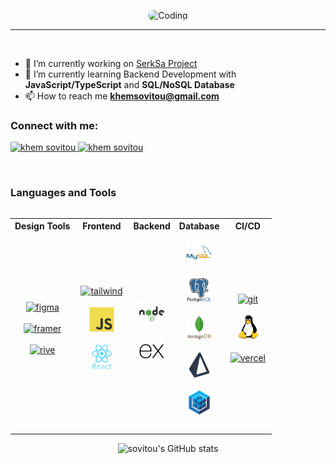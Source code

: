 
<!-- Banner -->
<p align="center">
  <img alt="Coding" width="500" height = "300" style="border-radius: 10px;" src="https://res.cloudinary.com/dgpv3tawm/image/upload/v1747268799/9070324cdfc07c68d60eed0c39e77573_zwxplg.gif"/>
</p>

<!-- Typing SVG -->
<!---
<p align="center">
  <a href="https://git.io/typing-svg">
    <img src="https://readme-typing-svg.demolab.com?font=Poppins&size=30&pause=1000&width=400&lines=Hi+there+%F0%9F%99%8B%E2%80%8D%E2%99%82%EF%B8%8F%2C+I'm+Sovitou+" alt="Typing SVG" />
  </a>
  -->
</p>
<hr>
<br>
<!-- About Me -->
<p>
  
- 🔭 I’m currently working on [SerkSa Project](https://serksa.tech/)
- 🌱 I’m currently learning Backend Development with **JavaScript/TypeScript** and **SQL/NoSQL Database**
- 📫 How to reach me **khemsovitou@gmail.com**
</p>

<!-- Social Media -->
<h3 align="left">Connect with me:</h3>
<p align="left">
  <a href="https://linkedin.com/in/khem sovitou" target="_blank">
    <img src="https://raw.githubusercontent.com/rahuldkjain/github-profile-readme-generator/master/src/images/icons/Social/linked-in-alt.svg" alt="khem sovitou" height="30" width="40" />
  </a>
  <a href="https://fb.com/khem sovitou" target="_blank">
    <img src="https://raw.githubusercontent.com/rahuldkjain/github-profile-readme-generator/master/src/images/icons/Social/facebook.svg" alt="khem sovitou" height="30" width="40" />
  </a>
</p>
<br>

<!-- Languages and Tools -->
<h3 align="left">Languages and Tools</h3>

<table align="left" style="width: 100%; border-collapse: collapse;">
  <tr>
    <th>Design Tools</th>
    <th>Frontend</th>
    <th>Backend</th>
    <th>Database</th>
    <th>CI/CD</th>
  </tr>
  <tr>
    <td align="center" style="padding: 10px;">
      <a href="https://www.figma.com/" target="_blank" rel="noreferrer">
        <img src="https://www.vectorlogo.zone/logos/figma/figma-icon.svg" alt="figma" width="40" height="40"/>
      </a><br><br>
      <a href="https://www.framer.com/" target="_blank" rel="noreferrer">
        <img src="https://www.vectorlogo.zone/logos/framer/framer-icon.svg" alt="framer" width="40" height="40"/>
      </a><br><br>
      <a href="https://rive.app/" target="_blank" rel="noreferrer">
        <img src="https://res.cloudinary.com/dgpv3tawm/image/upload/v1747271172/58453772_xcgj3s.png" alt="rive" width="40" height="40"/>
      </a><br><br>
    </td>
    <td align="center" style="padding: 10px;">
      <a href="https://tailwindcss.com/" target="_blank" rel="noreferrer">
        <img src="https://www.vectorlogo.zone/logos/tailwindcss/tailwindcss-icon.svg" alt="tailwind" width="40" height="40"/>
      </a><br><br>
      <a href="https://developer.mozilla.org/en-US/docs/Web/JavaScript" target="_blank" rel="noreferrer">
        <img src="https://raw.githubusercontent.com/devicons/devicon/master/icons/javascript/javascript-original.svg" alt="javascript" width="40" height="40"/>
      </a><br><br>
      <a href="https://reactjs.org/" target="_blank" rel="noreferrer">
        <img src="https://raw.githubusercontent.com/devicons/devicon/master/icons/react/react-original-wordmark.svg" alt="react" width="40" height="40"/>
      </a><br><br>
    </td>
    <td align="center" style="padding: 10px;">
      <a href="https://nodejs.org" target="_blank" rel="noreferrer">
        <img src="https://raw.githubusercontent.com/devicons/devicon/master/icons/nodejs/nodejs-original-wordmark.svg" alt="nodejs" width="40" height="40"/>
      </a><br><br>
      <a href="https://expressjs.com" target="_blank" rel="noreferrer">
        <img src="https://raw.githubusercontent.com/devicons/devicon/master/icons/express/express-original.svg" alt="express" width="40" height="40"/>
      </a><br>
    </td>
    <td align="center" style="padding: 10px;">
      <a href="https://www.mysql.com/" target="_blank" rel="noreferrer">
        <img src="https://raw.githubusercontent.com/devicons/devicon/master/icons/mysql/mysql-original-wordmark.svg" alt="mysql" width="40" height="40"/>
      </a><br><br>
      <a href="https://www.postgresql.org/" target="_blank" rel="noreferrer">
        <img src="https://raw.githubusercontent.com/devicons/devicon/master/icons/postgresql/postgresql-original-wordmark.svg" alt="postgresql" width="40" height="40"/>
      </a><br><br>
      <a href="https://www.mongodb.com/" target="_blank" rel="noreferrer">
        <img src="https://raw.githubusercontent.com/devicons/devicon/master/icons/mongodb/mongodb-original-wordmark.svg" alt="mongodb" width="40" height="40"/>
      </a><br><br>
      <a href="https://www.prisma.io/" target="_blank" rel="noreferrer">
        <img src="https://raw.githubusercontent.com/devicons/devicon/master/icons/prisma/prisma-original.svg" alt="prisma" width="40" height="40"/>
      </a><br><br>
      <a href="https://sequelize.org/" target="_blank" rel="noreferrer">
        <img src="https://raw.githubusercontent.com/devicons/devicon/master/icons/sequelize/sequelize-original.svg" alt="sequelize" width="40" height="40"/>
      </a><br><br>
    </td>
    <td align="center" style="padding: 10px;">
      <a href="https://git-scm.com/" target="_blank" rel="noreferrer">
        <img src="https://www.vectorlogo.zone/logos/git-scm/git-scm-icon.svg" alt="git" width="40" height="40"/>
      </a><br><br>
      <a href="https://www.linux.org/" target="_blank" rel="noreferrer">
        <img src="https://raw.githubusercontent.com/devicons/devicon/master/icons/linux/linux-original.svg" alt="linux" width="40" height="40"/>
      </a><br><br>
      <a href="https://vercel.com/" target="_blank" rel="noreferrer">
        <img src="https://logowik.com/content/uploads/images/vercel1868.jpg" alt="vercel" width="40" height="40"/>
      </a><br><br>
    </td>
  </tr>
</table>

<!-- GitHub Stats Card -->
<p align="center">
  <img src="https://github-readme-stats.vercel.app/api?username=sovitou&show_icons=true&theme=radical" alt="sovitou's GitHub stats" />
</p>
